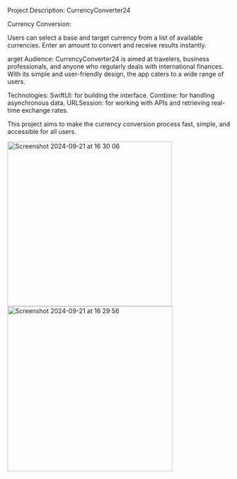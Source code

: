 Project Description: CurrencyConverter24

Currency Conversion:

Users can select a base and target currency from a list of available currencies.
Enter an amount to convert and receive results instantly.

arget Audience:
CurrencyConverter24 is aimed at travelers, business professionals, and anyone who regularly deals with international finances. With its simple and user-friendly design, the app caters to a wide range of users.


Technologies:
SwiftUI: for building the interface.
Combine: for handling asynchronous data.
URLSession: for working with APIs and retrieving real-time exchange rates.



This project aims to make the currency conversion process fast, simple, and accessible for all users.


<img width="372" alt="Screenshot 2024-09-21 at 16 30 06" src="https://github.com/user-attachments/assets/778bbc34-bab1-458e-ba10-1e04b280e49e">
<img width="373" alt="Screenshot 2024-09-21 at 16 29 56" src="https://github.com/user-attachments/assets/3ff35b7f-7ccc-449f-ae7d-274254893b07">

